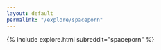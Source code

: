 ```yaml
---
layout: default
permalink: "/explore/spaceporn"
---
```


{% include explore.html subreddit="spaceporn" %}
